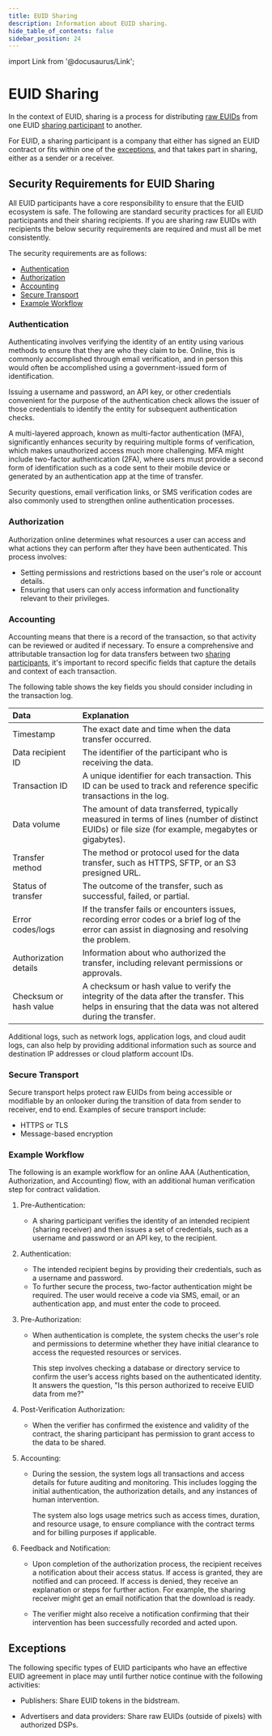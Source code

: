 ```yaml
---
title: EUID Sharing
description: Information about EUID sharing.
hide_table_of_contents: false
sidebar_position: 24
---
```


import Link from '@docusaurus/Link';

# EUID Sharing

In the context of EUID, sharing is a process for distributing [raw EUIDs](../ref-info/glossary-uid.md#gl-raw-euid) from one EUID [sharing participant](../ref-info/glossary-uid.md#gl-sharing-participant) to another.

For EUID, a sharing participant is a company that either has signed an EUID contract or fits within one of the <a href="#exceptions">exceptions</a>, and that takes part in sharing, either as a sender or a receiver.

## Security Requirements for EUID Sharing 

All EUID participants have a core responsibility to ensure that the EUID ecosystem is safe. The following are standard security practices for all EUID participants and their sharing recipients. If you are sharing raw EUIDs with recipients the below security requirements are required and must all be met consistently.

The security requirements are as follows:

- [Authentication](#authentication)
- [Authorization](#authorization)
- [Accounting](#accounting)
- [Secure Transport](#secure-transport)
- [Example Workflow](#example-workflow)

### Authentication

Authenticating involves verifying the identity of an entity using various methods to ensure that they are who they claim to be. Online, this is commonly accomplished through email verification, and in person this would often be accomplished using a government-issued form of identification.

Issuing a username and password, an API key, or other credentials convenient for the purpose of the authentication check allows the issuer of those credentials to identify the entity for subsequent authentication checks.

A multi-layered approach, known as multi-factor authentication (MFA), significantly enhances security by requiring multiple forms of verification, which makes unauthorized access much more challenging. MFA might include two-factor authentication (2FA), where users must provide a second form of identification such as a code sent to their mobile device or generated by an authentication app at the time of transfer.

Security questions, email verification links, or SMS verification codes are also commonly used to strengthen online authentication processes.

### Authorization

Authorization online determines what resources a user can access and what actions they can perform after they have been authenticated. This process involves:

- Setting permissions and restrictions based on the user's role or account details.
- Ensuring that users can only access information and functionality relevant to their privileges.

### Accounting

Accounting means that there is a record of the transaction, so that activity can be reviewed or audited if necessary. To ensure a comprehensive and attributable transaction log for data transfers between two [sharing participants](ref-info/glossary-uid.md#gl-sharing-participant), it's important to record specific fields that capture the details and context of each transaction.

The following table shows the key fields you should consider including in the transaction log.

| Data | Explanation |
| :--- | :--- |
| Timestamp | The exact date and time when the data transfer occurred. |
| Data recipient ID | The identifier of the participant who is receiving the data. |
| Transaction ID | A unique identifier for each transaction. This ID can be used to track and reference specific transactions in the log. |
| Data volume | The amount of data transferred, typically measured in terms of lines (number of distinct EUIDs) or file size (for example, megabytes or gigabytes). |
| Transfer method | The method or protocol used for the data transfer, such as HTTPS, SFTP, or an S3 presigned URL. |
| Status of transfer | The outcome of the transfer, such as successful, failed, or partial. |
| Error codes/logs | If the transfer fails or encounters issues, recording error codes or a brief log of the error can assist in diagnosing and resolving the problem. |
| Authorization details | Information about who authorized the transfer, including relevant permissions or approvals. |
| Checksum or hash value | A checksum or hash value to verify the integrity of the data after the transfer. This helps in ensuring that the data was not altered during the transfer. |

Additional logs, such as network logs, application logs, and cloud audit logs, can also help by providing additional information such as source and destination IP addresses or cloud platform account IDs.

### Secure Transport

Secure transport helps protect raw EUIDs from being accessible or modifiable by an onlooker during the transition of data from sender to receiver, end to end. Examples of secure transport include:

- HTTPS or TLS
- Message-based encryption

### Example Workflow
The following is an example workflow for an online AAA (Authentication, Authorization, and Accounting) flow, with an additional human verification step for contract validation.

1. Pre-Authentication:
   - A sharing participant verifies the identity of an intended recipient (sharing receiver) and then issues a set of credentials, such as a username and password or an API key, to the recipient.

2. Authentication:
   - The intended recipient begins by providing their credentials, such as a username and password.
   - To further secure the process, two-factor authentication might be required. The user would receive a code via SMS, email, or an authentication app, and must enter the code to proceed.

3. Pre-Authorization:
   - When authentication is complete, the system checks the user's role and permissions to determine whether they have initial clearance to access the requested resources or services.
   
     This step involves checking a database or directory service to confirm the user’s access rights based on the authenticated identity. It answers the question, "Is this person authorized to receive EUID data from me?"

1. Post-Verification Authorization:
   - When the verifier has confirmed the existence and validity of the contract, the sharing participant has permission to grant access to the data to be shared.

1. Accounting:
   - During the session, the system logs all transactions and access details for future auditing and monitoring. This includes logging the initial authentication, the authorization details, and any instances of human intervention.

     The system also logs usage metrics such as access times, duration, and resource usage, to ensure compliance with the contract terms and for billing purposes if applicable.

1. Feedback and Notification:
   - Upon completion of the authorization process, the recipient receives a notification about their access status. If access is granted, they are notified and can proceed. If access is denied, they receive an explanation or steps for further action. For example, the sharing receiver might get an email notification that the download is ready. 

   - The verifier might also receive a notification confirming that their intervention has been successfully recorded and acted upon.

## Exceptions

The following specific types of EUID participants who have an effective EUID agreement in place may until further notice continue with the following activities:

- Publishers: Share EUID tokens in the <Link href="../ref-info/glossary-uid#gl-bidstream">bidstream</Link>.

- Advertisers and data providers: Share raw EUIDs (outside of pixels) with authorized DSPs.
